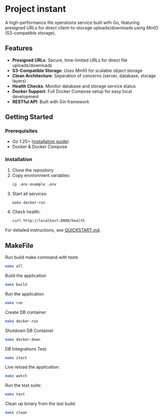 # Project instant

A high-performance file operations service built with Go, featuring presigned URLs for direct client-to-storage uploads/downloads using MinIO (S3-compatible storage).

## Features

- **Presigned URLs**: Secure, time-limited URLs for direct file uploads/downloads
- **S3-Compatible Storage**: Uses MinIO for scalable object storage
- **Clean Architecture**: Separation of concerns (server, database, storage layers)
- **Health Checks**: Monitor database and storage service status
- **Docker Support**: Full Docker Compose setup for easy local development
- **RESTful API**: Built with Gin framework

## Getting Started

### Prerequisites

- Go 1.25+ ([installation guide](https://go.dev/doc/install))
- Docker & Docker Compose

### Installation

1. Clone the repository
2. Copy environment variables:
   ```bash
   cp .env.example .env
   ```
3. Start all services:
   ```bash
   make docker-run
   ```
4. Check health:
   ```bash
   curl http://localhost:8080/health
   ```

For detailed instructions, see [QUICKSTART.md](QUICKSTART.md).

## MakeFile

Run build make command with tests
```bash
make all
```

Build the application
```bash
make build
```

Run the application
```bash
make run
```
Create DB container
```bash
make docker-run
```

Shutdown DB Container
```bash
make docker-down
```

DB Integrations Test:
```bash
make itest
```

Live reload the application:
```bash
make watch
```

Run the test suite:
```bash
make test
```

Clean up binary from the last build:
```bash
make clean
```
